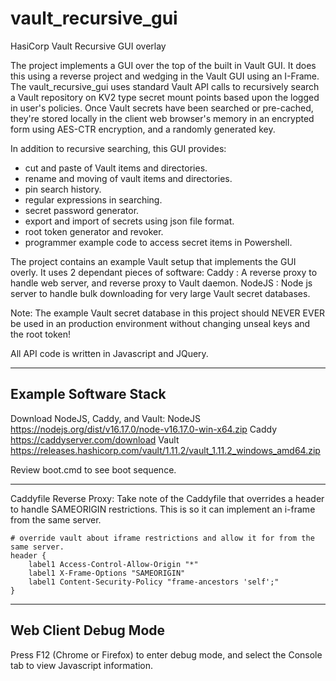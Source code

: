 # vault_recursive_gui
HasiCorp Vault Recursive GUI overlay

The project implements a GUI over the top of the built in Vault GUI.
It does this using a reverse project and wedging in the Vault GUI using an I-Frame.
The vault_recursive_gui uses standard Vault API calls to recursively search a Vault 
repository on KV2 type secret mount points based upon the logged in user's policies.
Once Vault secrets have been searched or pre-cached, they're stored locally in the client
web browser's memory in an encrypted form using AES-CTR encryption, and a randomly generated key.

In addition to recursive searching, this GUI provides:
   * cut and paste of Vault items and directories.
   * rename and moving of vault items and directories.
   * pin search history.
   * regular expressions in searching.
   * secret password generator.
   * export and import of secrets using json file format.
   * root token generator and revoker.
   * programmer example code to access secret items in Powershell.
   
The project contains an example Vault setup that implements the GUI overly.
It uses 2 dependant pieces of software: 
   Caddy  : A reverse proxy to handle web server, and reverse proxy to Vault daemon.
   NodeJS : Node js server to handle bulk downloading for very large Vault secret databases. 
   
Note: The example Vault secret database in this project should NEVER EVER be used in an production environment without changing unseal keys and the root token!

All API code is written in Javascript and JQuery.

-------------------------------------------------------------------------------------------

Example Software Stack
----------------------

Download NodeJS, Caddy, and Vault:
    NodeJS    https://nodejs.org/dist/v16.17.0/node-v16.17.0-win-x64.zip
    Caddy     https://caddyserver.com/download
    Vault     https://releases.hashicorp.com/vault/1.11.2/vault_1.11.2_windows_amd64.zip
       
Review boot.cmd to see boot sequence.

-------------------------------------------------------------------------------------------

Caddyfile Reverse Proxy:
    Take note of the Caddyfile that overrides a header to handle SAMEORIGIN restrictions.
    This is so it can implement an i-frame from the same server.
    
    # override vault about iframe restrictions and allow it for from the same server.
    header {
        label1 Access-Control-Allow-Origin "*"
        label1 X-Frame-Options "SAMEORIGIN"
        label1 Content-Security-Policy "frame-ancestors 'self';"
    }
    
-------------------------------------------------------------------------------------------
       
Web Client Debug Mode
---------------------
Press F12 (Chrome or Firefox) to enter debug mode, and select the Console tab to view Javascript information.

